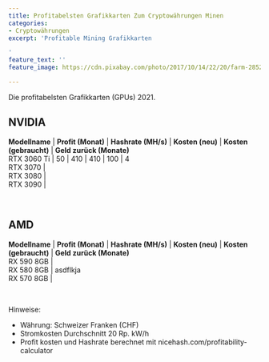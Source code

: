 ```yaml
---
title: Profitabelsten Grafikkarten Zum Cryptowährungen Minen
categories:
- Cryptowährungen
excerpt: 'Profitable Mining Grafikkarten

'
feature_text: ''
feature_image: https://cdn.pixabay.com/photo/2017/10/14/22/20/farm-2852024_1280.jpg

---
```

<style>td {  
border: 1px solid black;  
padding: 4px 10px 4px 10px;  
}  
strong td {  
// background-color: black;  
color: white;  
}  
</style>

Die profitabelsten Grafikkarten (GPUs) 2021.

## NVIDIA

**Modellname** | **Profit (Monat)** | **Hashrate (MH/s)** | **Kosten (neu)** | **Kosten (gebraucht)** | **Geld zurück (Monate)**  
RTX 3060 Ti | 50 | 410 | 410 | 100 | 4  
RTX 3070 |  
RTX 3080 |  
RTX 3090 |

<br>

## AMD

**Modellname** | **Profit (Monat)** | **Hashrate (MH/s)** | **Kosten (neu)** | **Kosten (gebraucht)** | **Geld zurück (Monate)**  
RX 590 8GB |  
RX 580 8GB | asdflkja  
RX 570 8GB |

<br>

Hinweise:

* Währung: Schweizer Franken (CHF)
* Stromkosten Durchschnitt 20 Rp. kW/h
* Profit kosten und Hashrate berechnet mit nicehash.com/profitability-calculator
